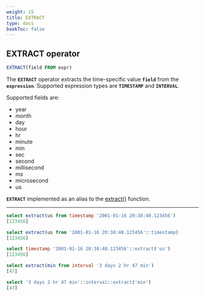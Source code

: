 ```yaml
---
weight: 15
title: EXTRACT
type: docs
bookToc: false
---
```


## EXTRACT operator

```SQL
EXTRACT(field FROM expr)
```

The **`EXTRACT`** operator extracts the time-specific value **`field`** from the
**`expression`**. Supported expression types are **`TIMESTAMP`** and **`INTERVAL`**.

Supported fields are:

* year
* month
* day
* hour
* hr
* minute
* min
* sec
* second
* millisecond
* ms
* microsecond
* us

**`EXTRACT`** implemented as an alias to the [extract()](/docs/sql/functions/timestamp) function.

---

```SQL
select extract(us from timestamp '2001-01-16 20:38:40.123456')
[123456]

select extract(us from '2001-01-16 20:38:40.123456'::timestamp)
[123456]

select timestamp '2001-01-16 20:38:40.123456'::extract('us')
[123456]

select extract(min from interval '3 days 2 hr 47 min')
[47]

select '3 days 2 hr 47 min'::interval::extract('min')
[47]
```
